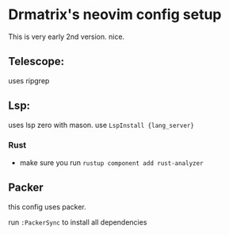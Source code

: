 # Drmatrix's neovim config setup

This is very early 2nd version. nice.

## Telescope:

uses ripgrep

## Lsp:

uses lsp zero with mason. use `LspInstall {lang_server}`

### Rust

- make sure you run `rustup component add rust-analyzer`

## Packer

this config uses packer.

run `:PackerSync` to install all dependencies
